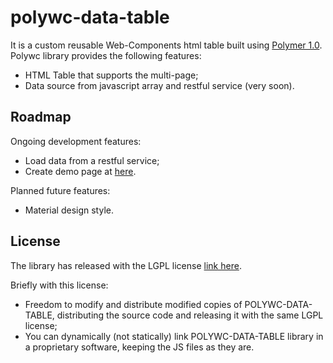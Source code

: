 # polywc-data-table

It is a custom reusable Web-Components html table built using [Polymer 1.0](https://www.polymer-project.org/1.0/). Polywc library provides the following features:

 - HTML Table that supports the multi-page;
 - Data source from javascript array and restful service (very soon). 

## Roadmap 

Ongoing development features:

 - Load data from a restful service;
 - Create demo page at [here](http://donpir.github.io/polywc-data-table).

Planned future features:

 - Material design style.
 
## License 

The library has released with the LGPL license [link here](http://www.gnu.org/licenses/lgpl.html).

Briefly with this license:
 
 - Freedom to modify and distribute modified copies of POLYWC-DATA-TABLE, distributing the source code and releasing it with the same LGPL license;
 - You can dynamically (not statically) link POLYWC-DATA-TABLE library in a proprietary software, keeping the JS files as they are.



